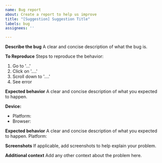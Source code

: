 ```yaml
---
name: Bug report
about: Create a report to help us improve
title: "[Suggestion] Suggestion Title"
labels: bug
assignees: ''

---
```


**Describe the bug**
A clear and concise description of what the bug is.

**To Reproduce**
Steps to reproduce the behavior:
1. Go to '...'
2. Click on '....'
3. Scroll down to '....'
4. See error

**Expected behavior**
A clear and concise description of what you expected to happen.

**Device:**
- Platform:
- Browser:

**Expected behavior**
A clear and concise description of what you expected to happen. Platform:



**Screenshots**
If applicable, add screenshots to help explain your problem.

**Additional context**
Add any other context about the problem here.
